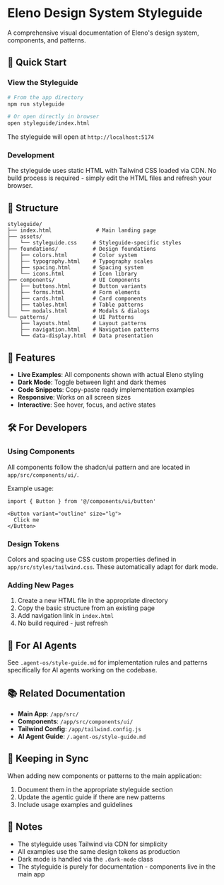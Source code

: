 # Eleno Design System Styleguide

A comprehensive visual documentation of Eleno's design system, components, and patterns.

## 🚀 Quick Start

### View the Styleguide
```bash
# From the app directory
npm run styleguide

# Or open directly in browser
open styleguide/index.html
```

The styleguide will open at `http://localhost:5174`

### Development
The styleguide uses static HTML with Tailwind CSS loaded via CDN. No build process is required - simply edit the HTML files and refresh your browser.

## 📁 Structure

```
styleguide/
├── index.html              # Main landing page
├── assets/
│   └── styleguide.css     # Styleguide-specific styles
├── foundations/           # Design foundations
│   ├── colors.html        # Color system
│   ├── typography.html    # Typography scales
│   ├── spacing.html       # Spacing system
│   └── icons.html         # Icon library
├── components/            # UI Components
│   ├── buttons.html       # Button variants
│   ├── forms.html         # Form elements
│   ├── cards.html         # Card components
│   ├── tables.html        # Table patterns
│   └── modals.html        # Modals & dialogs
└── patterns/              # UI Patterns
    ├── layouts.html       # Layout patterns
    ├── navigation.html    # Navigation patterns
    └── data-display.html  # Data presentation

```

## 🎨 Features

- **Live Examples**: All components shown with actual Eleno styling
- **Dark Mode**: Toggle between light and dark themes
- **Code Snippets**: Copy-paste ready implementation examples
- **Responsive**: Works on all screen sizes
- **Interactive**: See hover, focus, and active states

## 🛠️ For Developers

### Using Components
All components follow the shadcn/ui pattern and are located in `app/src/components/ui/`. 

Example usage:
```tsx
import { Button } from '@/components/ui/button'

<Button variant="outline" size="lg">
  Click me
</Button>
```

### Design Tokens
Colors and spacing use CSS custom properties defined in `app/src/styles/tailwind.css`. These automatically adapt for dark mode.

### Adding New Pages
1. Create a new HTML file in the appropriate directory
2. Copy the basic structure from an existing page
3. Add navigation link in `index.html`
4. No build required - just refresh

## 🤖 For AI Agents

See `.agent-os/style-guide.md` for implementation rules and patterns specifically for AI agents working on the codebase.

## 📚 Related Documentation

- **Main App**: `/app/src/`
- **Components**: `/app/src/components/ui/`
- **Tailwind Config**: `/app/tailwind.config.js`
- **AI Agent Guide**: `/.agent-os/style-guide.md`

## 🔄 Keeping in Sync

When adding new components or patterns to the main application:
1. Document them in the appropriate styleguide section
2. Update the agentic guide if there are new patterns
3. Include usage examples and guidelines

## 📝 Notes

- The styleguide uses Tailwind via CDN for simplicity
- All examples use the same design tokens as production
- Dark mode is handled via the `.dark-mode` class
- The styleguide is purely for documentation - components live in the main app